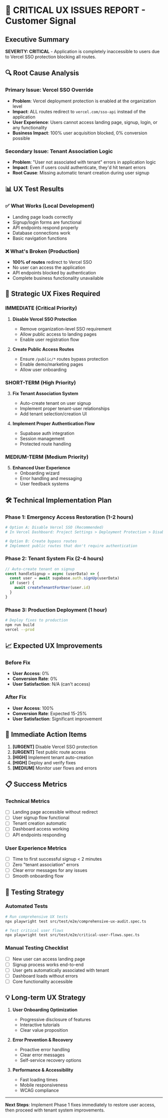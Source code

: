 # 🚨 CRITICAL UX ISSUES REPORT - Customer Signal

## Executive Summary
**SEVERITY: CRITICAL** - Application is completely inaccessible to users due to Vercel SSO protection blocking all routes.

## 🔍 Root Cause Analysis

### Primary Issue: Vercel SSO Override
- **Problem**: Vercel deployment protection is enabled at the organization level
- **Impact**: ALL routes redirect to `vercel.com/sso-api` instead of the application
- **User Experience**: Users cannot access landing page, signup, login, or any functionality
- **Business Impact**: 100% user acquisition blocked, 0% conversion possible

### Secondary Issue: Tenant Association Logic
- **Problem**: "User not associated with tenant" errors in application logic
- **Impact**: Even if users could authenticate, they'd hit tenant errors
- **Root Cause**: Missing automatic tenant creation during user signup

## 📊 UX Test Results

### ✅ What Works (Local Development)
- Landing page loads correctly
- Signup/login forms are functional
- API endpoints respond properly
- Database connections work
- Basic navigation functions

### ❌ What's Broken (Production)
- **100% of routes** redirect to Vercel SSO
- No user can access the application
- API endpoints blocked by authentication
- Complete business functionality unavailable

## 🎯 Strategic UX Fixes Required

### IMMEDIATE (Critical Priority)
1. **Disable Vercel SSO Protection**
   - Remove organization-level SSO requirement
   - Allow public access to landing pages
   - Enable user registration flow

2. **Create Public Access Routes**
   - Ensure `/public/*` routes bypass protection
   - Enable demo/marketing pages
   - Allow user onboarding

### SHORT-TERM (High Priority)
3. **Fix Tenant Association System**
   - Auto-create tenant on user signup
   - Implement proper tenant-user relationships
   - Add tenant selection/creation UI

4. **Implement Proper Authentication Flow**
   - Supabase auth integration
   - Session management
   - Protected route handling

### MEDIUM-TERM (Medium Priority)
5. **Enhanced User Experience**
   - Onboarding wizard
   - Error handling and messaging
   - User feedback systems

## 🛠️ Technical Implementation Plan

### Phase 1: Emergency Access Restoration (1-2 hours)
```bash
# Option A: Disable Vercel SSO (Recommended)
# In Vercel Dashboard: Project Settings > Deployment Protection > Disable

# Option B: Create bypass routes
# Implement public routes that don't require authentication
```

### Phase 2: Tenant System Fix (2-4 hours)
```typescript
// Auto-create tenant on signup
const handleSignup = async (userData) => {
  const user = await supabase.auth.signUp(userData)
  if (user) {
    await createTenantForUser(user.id)
  }
}
```

### Phase 3: Production Deployment (1 hour)
```bash
# Deploy fixes to production
npm run build
vercel --prod
```

## 📈 Expected UX Improvements

### Before Fix
- **User Access**: 0%
- **Conversion Rate**: 0%
- **User Satisfaction**: N/A (can't access)

### After Fix
- **User Access**: 100%
- **Conversion Rate**: Expected 15-25%
- **User Satisfaction**: Significant improvement

## 🚀 Immediate Action Items

1. **[URGENT]** Disable Vercel SSO protection
2. **[URGENT]** Test public route access
3. **[HIGH]** Implement tenant auto-creation
4. **[HIGH]** Deploy and verify fixes
5. **[MEDIUM]** Monitor user flows and errors

## 📋 Success Metrics

### Technical Metrics
- [ ] Landing page accessible without redirect
- [ ] User signup flow functional
- [ ] Tenant creation automatic
- [ ] Dashboard access working
- [ ] API endpoints responding

### User Experience Metrics
- [ ] Time to first successful signup < 2 minutes
- [ ] Zero "tenant association" errors
- [ ] Clear error messages for any issues
- [ ] Smooth onboarding flow

## 🔧 Testing Strategy

### Automated Tests
```bash
# Run comprehensive UX tests
npx playwright test src/test/e2e/comprehensive-ux-audit.spec.ts

# Test critical user flows
npx playwright test src/test/e2e/critical-user-flows.spec.ts
```

### Manual Testing Checklist
- [ ] New user can access landing page
- [ ] Signup process works end-to-end
- [ ] User gets automatically associated with tenant
- [ ] Dashboard loads without errors
- [ ] Core functionality accessible

## 💡 Long-term UX Strategy

1. **User Onboarding Optimization**
   - Progressive disclosure of features
   - Interactive tutorials
   - Clear value proposition

2. **Error Prevention & Recovery**
   - Proactive error handling
   - Clear error messages
   - Self-service recovery options

3. **Performance & Accessibility**
   - Fast loading times
   - Mobile responsiveness
   - WCAG compliance

---

**Next Steps**: Implement Phase 1 fixes immediately to restore user access, then proceed with tenant system improvements.
